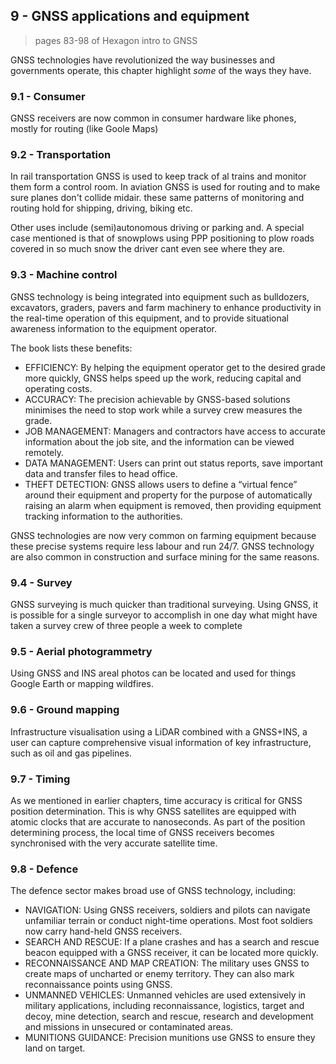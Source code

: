## 9 - GNSS applications and equipment

> pages 83-98 of Hexagon intro to GNSS

GNSS technologies have revolutionized the way businesses and governments operate, this chapter highlight _some_ of the ways they have.

### 9.1 - Consumer

GNSS receivers are now common in consumer hardware like phones, mostly for routing (like Goole Maps)

### 9.2 - Transportation

In rail transportation GNSS is used to keep track of al trains and monitor them form a control room.
In aviation GNSS is used for routing and to make sure planes don't collide midair.
these same patterns of monitoring and routing hold for shipping, driving, biking etc.

Other uses include (semi)autonomous driving or parking and.
A special case mentioned is that of snowplows using PPP positioning to plow roads covered in so much snow the driver cant even see where they are.

### 9.3 - Machine control

GNSS technology is being integrated into equipment such as bulldozers, excavators, graders, pavers and farm machinery to enhance productivity in the real-time operation of this equipment, and to provide situational awareness information to the equipment operator.

The book lists these benefits:

- EFFICIENCY:
By helping the equipment operator get to the desired grade more quickly, GNSS helps speed up the work, reducing capital and operating costs.
- ACCURACY:
The precision achievable by GNSS-based solutions minimises the need to stop work while a survey crew measures the grade.
- JOB MANAGEMENT:
Managers and contractors have access to accurate information about the job site, and the information can be viewed remotely.
- DATA MANAGEMENT:
Users can print out status reports, save important data and transfer files to head office.
- THEFT DETECTION:
GNSS allows users to define a “virtual fence” around their equipment and property for the purpose of automatically raising an alarm when equipment is removed, then providing equipment tracking information to the authorities.

GNSS technologies are now very common on farming equipment because these precise systems require less labour and run 24/7.
GNSS technology are also common in construction and surface mining for the same reasons.

### 9.4 - Survey

GNSS surveying is much quicker than traditional surveying. Using GNSS, it is possible for a single surveyor to accomplish in one day what might have taken a survey crew of three people a week to complete

### 9.5 - Aerial photogrammetry

Using GNSS and INS areal photos can be located and used for things Google Earth or mapping wildfires.

### 9.6 - Ground mapping

Infrastructure visualisation using a LiDAR combined with a GNSS+INS, a user can capture comprehensive visual information of key infrastructure, such as oil and gas pipelines.

### 9.7 - Timing

As we mentioned in earlier chapters, time accuracy is critical for GNSS position determination.
This is why GNSS satellites are equipped with atomic clocks that are accurate to nanoseconds.
As part of the position determining process, the local time of GNSS receivers becomes synchronised with the very accurate satellite time.

### 9.8 - Defence

The defence sector makes broad use of
GNSS technology, including:

- NAVIGATION:
Using GNSS receivers, soldiers and pilots can navigate unfamiliar terrain or conduct night-time operations. Most foot soldiers now carry hand-held GNSS receivers.
- SEARCH AND RESCUE:
If a plane crashes and has a search and rescue beacon equipped with a GNSS receiver, it can be located more quickly.
- RECONNAISSANCE AND MAP CREATION:
The military uses GNSS to create maps of uncharted or enemy territory. They can also mark reconnaissance points using GNSS.
- UNMANNED VEHICLES:
Unmanned vehicles are used extensively in military applications, including reconnaissance, logistics, target and decoy, mine detection, search and rescue, research and development and missions in unsecured or contaminated areas.
- MUNITIONS GUIDANCE:
Precision munitions use GNSS to ensure they land on target.
